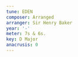 ```yaml
---
tune: EDEN
composer: Arranged
arranger: Sir Henry Baker
year: '-'
meter: 7s & 6s.
key: D Major
anacrusis: 0
---
```

